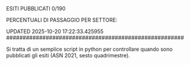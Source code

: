 ESITI PUBBLICATI 0/190 

PERCENTUALI DI PASSAGGIO PER SETTORE:

UPDATED 2025-10-20 17:22:33.425955
###################################################### 

Si tratta di un semplice script in python per controllare quando sono pubblicati gli esiti (ASN 2021, sesto quadrimestre).

